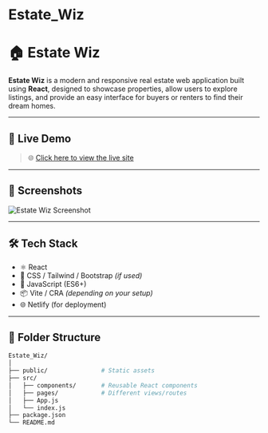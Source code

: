 # Estate_Wiz
# 🏠 Estate Wiz

**Estate Wiz** is a modern and responsive real estate web application built using **React**, designed to showcase properties, allow users to explore listings, and provide an easy interface for buyers or renters to find their dream homes.

---

## 🚀 Live Demo

> 🌐 [Click here to view the live site](https://your-site-name.netlify.app)  


---

## 📸 Screenshots

![Estate Wiz Screenshot](./screenshot.png)  

---

## 🛠️ Tech Stack

- ⚛️ React
- 🎨 CSS / Tailwind / Bootstrap *(if used)*
- 🔧 JavaScript (ES6+)
- 📦 Vite / CRA *(depending on your setup)*
- 🌐 Netlify (for deployment)

---

## 📁 Folder Structure

```bash
Estate_Wiz/
│
├── public/               # Static assets
├── src/
│   ├── components/       # Reusable React components
│   ├── pages/            # Different views/routes
│   ├── App.js
│   └── index.js
├── package.json
└── README.md
